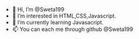 - 👋 Hi, I’m @Sweta199
- 👀 I’m interested in HTML,CSS,Javascript.
- 🌱 I’m currently learning Javasacript.
- 📫 You can each me through github @Sweta199

<!---
Sweta199/Sweta199 is a ✨ special ✨ repository because its `README.md` (this file) appears on your GitHub profile.
You can click the Preview link to take a look at your changes.
--->
